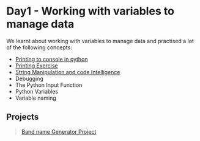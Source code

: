 # Day1 - Working with variables to manage data

We learnt about working with variables to manage data and practised a lot of the following concepts:

- [Printing to console in python](./concepts/00_hello-world.py)
- [Printing Exercise](./concepts/01_printing-exercise.py)
- [String Manipulation and code Intelligence](./concepts/02_string-manipulation.py)
- Debugging
- The Python Input Function
- Python Variables
- Variable naming

## Projects

> [Band name Generator Project](/00-beginner/day-01/main.py)


